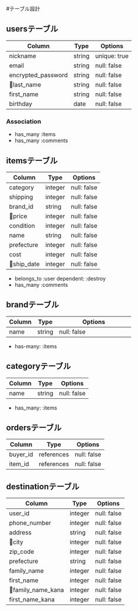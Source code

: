 #テーブル設計

## usersテーブル

| Column    | Type       | Options                            |
| --------  | ---------- | ---------------------------------- |
| nickname  | string     | unique: true                       |
| email     | string     | null: false                        |
| encrypted_password  | string     | null: false                        |
| last_name | string     | null: false                        |
| first_name| string     | null: false                        |
| birthday  | date       | null: false                        | 

### Association

- has_many :items
- has_many :comments

## itemsテーブル

| Column    | Type       | Options                            |
| --------  | ---------- | ---------------------------------- |
| category  | integer    | null: false                        |
| shipping  | integer    | null: false                        |
| brand_id  | string     | null: false                        |
| price     | integer    | null: false                        |
| condition | integer    | null: false                        |
| name      | string     | null: false                        | 
| prefecture| integer    | null: false                        |
| cost      | integer    | null: false                        |
| ship_date | integer    | null: false                        |

- belongs_to :user dependent: :destroy
- has_many :comments



## brandテーブル

| Column     | Type       | Options                            |
| --------   | ---------- | ---------------------------------- |
| name       |  string    | null: false          　　　　　　　  |

- has-many: :items

## categoryテーブル

| Column     | Type       | Options                            |
| --------   | ---------- | ---------------------------------- |
| name       | string     | null: false                        |

- has_many: :items


## ordersテーブル

| Column     | Type       | Options                            |
| --------   | ---------- | ---------------------------------- |
| buyer_id   | references | null: false                        |
| item_id    | references | null: false                        |

## destinationテーブル

| Column    | Type       | Options                            |
| --------  | ---------- | ---------------------------------- |
| user_id   | integer    | null: false                        |
| phone_number| integer    | null: false                      |
| address   | string     | null: false                        |
| city      | integer    | null: false                        |
| zip_code  | integer    | null: false                        |
| prefecture| string     | null: false                        | 
| family_name| integer    | null: false                       |
| first_name| integer    | null: false                        |
| family_name_kana | integer    | null: false                 |
| first_name_kana  | integer    |null: false                  |